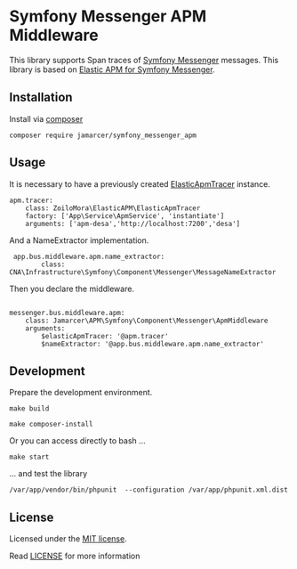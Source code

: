 # Symfony Messenger APM Middleware

This library supports Span traces of [Symfony Messenger](https://github.com/symfony/messenger) messages.
This library is based on [Elastic APM for Symfony Messenger](https://github.com/PcComponentes/apm-symfony-messenger).

## Installation

Install via [composer](https://getcomposer.org/)

```shell script
composer require jamarcer/symfony_messenger_apm
```

## Usage

It is necessary to have a previously created [ElasticApmTracer](https://github.com/zoilomora/elastic-apm-agent-php) instance.

```shell script
apm.tracer:
    class: ZoiloMora\ElasticAPM\ElasticApmTracer
    factory: ['App\Service\ApmService', 'instantiate']
    arguments: ['apm-desa','http://localhost:7200','desa']
```

And a NameExtractor implementation.

```shell script
 app.bus.middleware.apm.name_extractor:
        class: CNA\Infrastructure\Symfony\Component\Messenger\MessageNameExtractor
```

Then you declare the middleware.

```shell script

messenger.bus.middleware.apm:
    class: Jamarcer\APM\Symfony\Component\Messenger\ApmMiddleware
    arguments:
        $elasticApmTracer: '@apm.tracer'
        $nameExtractor: '@app.bus.middleware.apm.name_extractor'
```

## Development

Prepare the development environment. 

```shell script
make build
```

```shell script
make composer-install
```

Or you can access directly to bash ...

```shell script
make start
```

... and test the library

```shell script
/var/app/vendor/bin/phpunit  --configuration /var/app/phpunit.xml.dist 
```

## License

Licensed under the [MIT license](http://opensource.org/licenses/MIT).

Read [LICENSE](LICENSE) for more information
